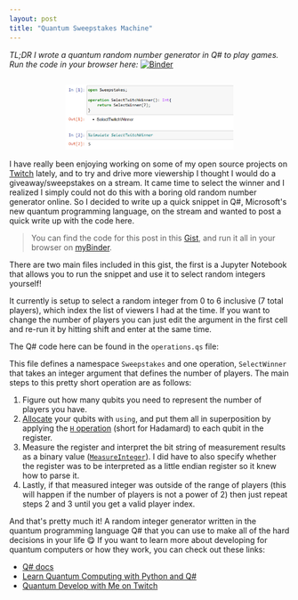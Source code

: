 ```yaml
---
layout: post
title: "Quantum Sweepstakes Machine"
---
```


*TL;DR I wrote a quantum random number generator in Q# to play games. Run the code in your browser here:* [![Binder](https://mybinder.org/badge_logo.svg)](https://mybinder.org/v2/gh/crazy4pi314/90c74fd23f084de8e78b150ba1987c1c/master?filepath=START-HERE.ipynb) 

<p style="text-align: center;">
<img src="/public/media/blog/2020-05-14-quantum-sweepstakes.png" alt="Screencap of the Jupyter Notebook in the Gist" style="width: 60%; display: inline;padding-top: 1em;"/>
</p>

I have really been enjoying working on some of my open source projects on [Twitch](twitch.tv/crazy4pi314) lately, and to try and drive more viewership I thought I would do a giveaway/sweepstakes on a stream. It came time to select the winner and I realized I simply could not do this with a boring old random number generator online. So I decided to write up a quick snippet in Q#, Microsoft's new quantum programming language, on the stream and wanted to post a quick write up with the code here.

> You can find the code for this post in this [Gist](https://gist.github.com/crazy4pi314/90c74fd23f084de8e78b150ba1987c1c), and run it all in your browser on [myBinder](https://mybinder.org/v2/gh/crazy4pi314/90c74fd23f084de8e78b150ba1987c1c/master?filepath=START-HERE.ipynb).

There are two main files included in this gist, the first is a Jupyter Notebook that allows you to run the snippet and use it to select random integers yourself!

<script src="https://gist.github.com/crazy4pi314/90c74fd23f084de8e78b150ba1987c1c.js?file=START-HERE.ipynb"></script>

It currently is setup to select a random integer from 0 to 6 inclusive (7 total players), which index the list of viewers I had at the time. If you want to change the number of players you can just edit the argument in the first cell and re-run it by hitting shift and enter at the same time.

The Q# code here can be found in the `operations.qs` file:

<script src="https://gist.github.com/crazy4pi314/90c74fd23f084de8e78b150ba1987c1c.js?file=operations.qs"></script>

This file defines a namespace `Sweepstakes` and one operation, `SelectWinner` that takes an integer argument that defines the number of players.
The main steps to this pretty short operation are as follows:

1. Figure out how many qubits you need to represent the number of players you have.
2. [Allocate](https://docs.microsoft.com/en-us/quantum/techniques/working-with-qubits#allocating-qubits) your qubits with `using`, and put them all in superposition by applying the [`H` operation](https://docs.microsoft.com/en-us/qsharp/api/qsharp/microsoft.quantum.intrinsic.h) (short for Hadamard) to each qubit in the register.
3. Measure the register and interpret the bit string of measurement results as a binary value ([`MeasureInteger`](https://docs.microsoft.com/en-us/qsharp/api/qsharp/microsoft.quantum.arithmetic.measureinteger)). I did have to also specify whether the register was to be interpreted as a little endian register so it knew how to parse it.
4. Lastly, if that measured integer was outside of the range of players (this will happen if the number of players is not a power of 2) then just repeat steps 2 and 3 until you get a valid player index.

And that's pretty much it!
A random integer generator written in the quantum programming language Q# that you can use to make all of the hard decisions in your life 😋
If you want to learn more about developing for quantum computers or how they work, you can check out these links:

- [Q# docs](docs.microsoft.com/quantum)
- [Learn Quantum Computing with Python and Q#](bit.ly/qsharp-book)
- [Quantum Develop with Me on Twitch](twitch.tv/crazy4pi314)